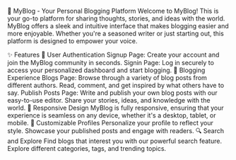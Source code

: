📝 MyBlog - Your Personal Blogging Platform
Welcome to MyBlog! This is your go-to platform for sharing thoughts, stories, and ideas with the world. MyBlog offers a sleek and intuitive interface that makes blogging easier and more enjoyable. Whether you're a seasoned writer or just starting out, this platform is designed to empower your voice.

✨ Features
🔐 User Authentication
Signup Page: Create your account and join the MyBlog community in seconds.
Signin Page: Log in securely to access your personalized dashboard and start blogging.
📰 Blogging Experience
Blogs Page: Browse through a variety of blog posts from different authors. Read, comment, and get inspired by what others have to say.
Publish Posts Page: Write and publish your own blog posts with our easy-to-use editor. Share your stories, ideas, and knowledge with the world.
📱 Responsive Design
MyBlog is fully responsive, ensuring that your experience is seamless on any device, whether it's a desktop, tablet, or mobile.
🎨 Customizable Profiles
Personalize your profile to reflect your style. Showcase your published posts and engage with readers.
🔍 Search and Explore
Find blogs that interest you with our powerful search feature. Explore different categories, tags, and trending topics.





